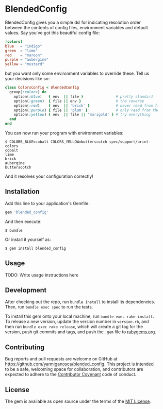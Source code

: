 # BlendedConfig

BlendedConfig gives you a simple dsl for indicating resolution order between the contents of config files, environment variables and default values. Say you've got this beautiful config file:
```toml
[colors]
blue   = "indigo"
green  = "lime"
red    = "maroon"
purple = "aubergine"
yellow = "mustard"
```

but you want only some environment variables to override these. Tell us your decisions like so:
```ruby
class ColorsConfig < BlendedConfig
  group(:colors) do
    option(:blue)   { env  || file }               # pretty standard
    option(:green)  { file || env }                # the reverse
    option(:red)    { env  || 'brick' }            # never read from file, but have a default
    option(:purple) { file || 'plum' }             # only read from the file, with a default
    option(:yellow) { env  || file || 'marigold' } # try everything
  end
end
```

You can now run your program with environment variables:

    $ COLORS_BLUE=cobalt COLORS_YELLOW=butterscotch spec/support/print-colors
    cobalt
    lime
    brick
    aubergine
    butterscotch

And it resolves your configuration correctly!


## Installation

Add this line to your application's Gemfile:

```ruby
gem 'blended_config'
```

And then execute:

    $ bundle

Or install it yourself as:

    $ gem install blended_config

## Usage

TODO: Write usage instructions here

## Development

After checking out the repo, run `bundle install` to install its dependencies. Then, run `bundle exec spec` to run the tests.

To install this gem onto your local machine, run `bundle exec rake install`. To release a new version, update the version number in `version.rb`, and then run `bundle exec rake release`, which will create a git tag for the version, push git commits and tags, and push the `.gem` file to [rubygems.org](https://rubygems.org).

## Contributing

Bug reports and pull requests are welcome on GitHub at https://github.com/yarmiganosca/blended_config. This project is intended to be a safe, welcoming space for collaboration, and contributors are expected to adhere to the [Contributor Covenant](http://contributor-covenant.org) code of conduct.


## License

The gem is available as open source under the terms of the [MIT License](http://opensource.org/licenses/MIT).

